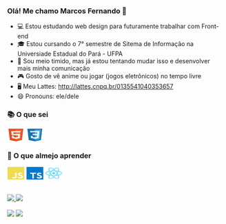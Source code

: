 ### Olá! Me chamo Marcos Fernando 👋

- 💻 Estou estudando web design para futuramente trabalhar com Front-end
- 🎓 Estou cursando o 7° semestre de Sitema de Informação na Universiade Estadual do Pará - UFPA
- 💬 Sou meio timido, mas já estou tentando mudar isso e desenvolver mais minha comunicação
- 🎮 Gosto de vê anime ou jogar (jogos eletrônicos) no tempo livre
- 🖥 Meu Lattes: http://lattes.cnpq.br/0135541040353657
- 😄 Pronouns: ele/dele
 
 ### 📚 O que sei
 <div style="display: inline_block">
    <img align="center" alt="Rafa-HTML" height="30" width="40" src="https://raw.githubusercontent.com/devicons/devicon/master/icons/html5/html5-original.svg">
    <img align="center" alt="Rafa-CSS" height="30" width="40" src="https://raw.githubusercontent.com/devicons/devicon/master/icons/css3/css3-original.svg">
  </div>
  
 ### 📅 O que almejo aprender
 <div style="display: inline_block">
      <img align="center" alt="Rafa-Js" height="30" width="40"    src="https://raw.githubusercontent.com/devicons/devicon/master/icons/javascript/javascript-plain.svg">
      <img align="center" alt="Rafa-Ts" height="30" width="40" src="https://raw.githubusercontent.com/devicons/devicon/master/icons/typescript/typescript-plain.svg">
      <img align="center" alt="Rafa-React" height="30" width="40" src="https://raw.githubusercontent.com/devicons/devicon/master/icons/react/react-original.svg">
</div><br><br>

<div>
  <a href="https://github.com/Marcos-Fernando">
  <img height="180em" src="https://github-readme-stats.vercel.app/api?username=Marcos-Fernando&show_icons=true&theme=merko&include_all_commits=true&count_private=true"/>
  <img height="180em" src="https://github-readme-stats.vercel.app/api/top-langs/?username=Marcos-Fernando&layout=compact&langs_count=7&theme=merko"/>
</div> <br>
  
 <div>
  <a href = "marcosinfcont@gmail.com"><img src="https://img.shields.io/badge/Gmail-D14836?style=for-the-badge&logo=gmail&logoColor=white" target="_blank"></a>
  <a href="www.linkedin.com/in/marcos-costa-64684b1ab" target="_blank"><img src="https://img.shields.io/badge/-LinkedIn-%230077B5?style=for-the-badge&logo=linkedin&logoColor=white" target="_blank"></a> 
 </div>




